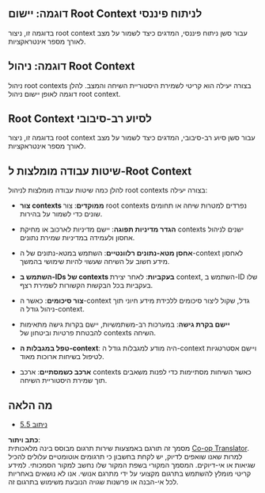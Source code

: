 <!--
CO_OP_TRANSLATOR_METADATA:
{
  "original_hash": "8311f46a35cf608c9780f39b62c9dc3f",
  "translation_date": "2025-07-14T02:04:46+00:00",
  "source_file": "05-AdvancedTopics/mcp-root-contexts/README.md",
  "language_code": "he"
}
-->
## דוגמה: יישום Root Context לניתוח פיננסי

בדוגמה זו, ניצור root context עבור סשן ניתוח פיננסי, המדגים כיצד לשמור על מצב לאורך מספר אינטראקציות.

## דוגמה: ניהול Root Context

ניהול root contexts בצורה יעילה הוא קריטי לשמירת היסטוריית השיחה והמצב. להלן דוגמה לאופן יישום ניהול root context.

## Root Context לסיוע רב-סיבובי

בדוגמה זו, ניצור root context עבור סשן סיוע רב-סיבובי, המדגים כיצד לשמור על מצב לאורך מספר אינטראקציות.

## שיטות עבודה מומלצות ל-Root Context

להלן כמה שיטות עבודה מומלצות לניהול root contexts בצורה יעילה:

- **צור contexts ממוקדים**: צור root contexts נפרדים למטרות שיחה או תחומים שונים כדי לשמור על בהירות.

- **הגדר מדיניות תפוגה**: יישם מדיניות לארכוב או מחיקת contexts ישנים לניהול אחסון ולעמידה במדיניות שמירת נתונים.

- **אחסן מטא-נתונים רלוונטיים**: השתמש במטא-נתונים של ה-context לאחסון מידע חשוב על השיחה שעשוי להיות שימושי בהמשך.

- **השתמש ב-IDs של contexts בעקביות**: לאחר יצירת context, השתמש ב-ID שלו בעקביות בכל הבקשות הקשורות לשמירת רצף.

- **צור סיכומים**: כאשר ה-context גדל, שקול ליצור סיכומים ללכידת מידע חיוני תוך ניהול גודל ה-context.

- **יישם בקרת גישה**: במערכות רב-משתמשיות, יישם בקרות גישה מתאימות להבטחת פרטיות וביטחון של contexts השיחה.

- **טפל במגבלות ה-context**: היה מודע למגבלות גודל ה-context ויישם אסטרטגיות לטיפול בשיחות ארוכות מאוד.

- **ארכב כשמסתיים**: ארכב contexts כאשר השיחות מסתיימות כדי לפנות משאבים תוך שמירת היסטוריית השיחה.

## מה הלאה

- [5.5 ניתוב](../mcp-routing/README.md)

**כתב ויתור**:  
מסמך זה תורגם באמצעות שירות תרגום מבוסס בינה מלאכותית [Co-op Translator](https://github.com/Azure/co-op-translator). למרות שאנו שואפים לדיוק, יש לקחת בחשבון כי תרגומים אוטומטיים עלולים להכיל שגיאות או אי-דיוקים. המסמך המקורי בשפת המקור שלו נחשב למקור הסמכותי. למידע קריטי מומלץ להשתמש בתרגום מקצועי על ידי מתרגם אנושי. אנו לא נושאים באחריות לכל אי-הבנה או פרשנות שגויה הנובעת משימוש בתרגום זה.